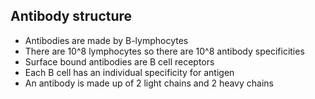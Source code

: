 ## Antibody structure

- Antibodies are made by B-lymphocytes 
- There are 10^8 lymphocytes so there are 10^8 antibody specificities 
- Surface bound antibodies are B cell receptors
- Each B cell has an individual specificity for antigen
- An antibody is made up of 2 light chains and 2 heavy chains
